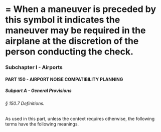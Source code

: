 
# = When a maneuver is preceded by this symbol it indicates the maneuver may be required in the airplane at the discretion of the person conducting the check.
### Subchapter I - Airports
#### PART 150 - AIRPORT NOISE COMPATIBILITY PLANNING
##### Subpart A - General Provisions
###### § 150.7 Definitions.

As used in this part, unless the context requires otherwise, the following terms have the following meanings.
